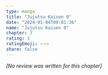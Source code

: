 ```yaml
---
type: manga
title: "Jujutsu Kaisen 0"
date: "2024-01-04T09:01:36"
name: "Jujutsu Kaisen 0"
chapter: 3
rating: 3
ratingEmoji: ⭐️⭐️⭐️
share: false
---
```


_[No review was written for this chapter]_
